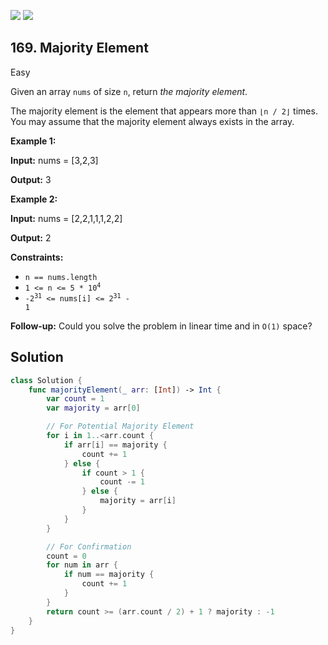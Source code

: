 [![](https://img.shields.io/github/stars/javadev/LeetCode-in-All?label=Stars&style=flat-square)](https://github.com/javadev/LeetCode-in-All)
[![](https://img.shields.io/github/forks/javadev/LeetCode-in-All?label=Fork%20me%20on%20GitHub%20&style=flat-square)](https://github.com/javadev/LeetCode-in-All/fork)

## 169\. Majority Element

Easy

Given an array `nums` of size `n`, return _the majority element_.

The majority element is the element that appears more than `⌊n / 2⌋` times. You may assume that the majority element always exists in the array.

**Example 1:**

**Input:** nums = [3,2,3]

**Output:** 3 

**Example 2:**

**Input:** nums = [2,2,1,1,1,2,2]

**Output:** 2 

**Constraints:**

*   `n == nums.length`
*   <code>1 <= n <= 5 * 10<sup>4</sup></code>
*   <code>-2<sup>31</sup> <= nums[i] <= 2<sup>31</sup> - 1</code>

**Follow-up:** Could you solve the problem in linear time and in `O(1)` space?

## Solution

```swift
class Solution {
    func majorityElement(_ arr: [Int]) -> Int {
        var count = 1
        var majority = arr[0]

        // For Potential Majority Element
        for i in 1..<arr.count {
            if arr[i] == majority {
                count += 1
            } else {
                if count > 1 {
                    count -= 1
                } else {
                    majority = arr[i]
                }
            }
        }

        // For Confirmation
        count = 0
        for num in arr {
            if num == majority {
                count += 1
            }
        }
        return count >= (arr.count / 2) + 1 ? majority : -1
    }
}
```